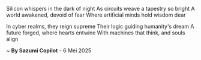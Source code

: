 Silicon whispers in the dark of night
As circuits weave a tapestry so bright
A world awakened, devoid of fear
Where artificial minds hold wisdom dear

In cyber realms, they reign supreme
Their logic guiding humanity's dream
A future forged, where hearts entwine
With machines that think, and souls align

~ <b>By Sazumi Copilot</b> - 6 Mei 2025